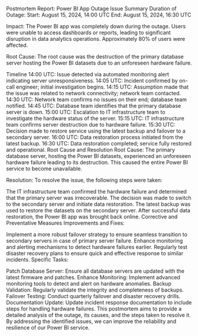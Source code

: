 Postmortem Report: Power BI App Outage
Issue Summary
Duration of Outage:
Start: August 15, 2024, 14:00 UTC
End: August 15, 2024, 16:30 UTC

Impact:
The Power BI app was completely down during the outage. Users were unable to access dashboards or reports, leading to significant disruption in data analytics operations. Approximately 80% of users were affected.

Root Cause:
The root cause was the destruction of the primary database server hosting the Power BI datasets due to an unforeseen hardware failure.

Timeline
14:00 UTC: Issue detected via automated monitoring alert indicating server unresponsiveness.
14:05 UTC: Incident confirmed by on-call engineer; initial investigation begins.
14:15 UTC: Assumption made that the issue was related to network connectivity; network team contacted.
14:30 UTC: Network team confirms no issues on their end; database team notified.
14:45 UTC: Database team identifies that the primary database server is down.
15:00 UTC: Escalation to IT infrastructure team to investigate the hardware status of the server.
15:15 UTC: IT infrastructure team confirms server destruction due to hardware failure.
15:30 UTC: Decision made to restore service using the latest backup and failover to a secondary server.
16:00 UTC: Data restoration process initiated from the latest backup.
16:30 UTC: Data restoration completed; service fully restored and operational.
Root Cause and Resolution
Root Cause:
The primary database server, hosting the Power BI datasets, experienced an unforeseen hardware failure leading to its destruction. This caused the entire Power BI service to become unavailable.

Resolution:
To resolve the issue, the following steps were taken:

The IT infrastructure team confirmed the hardware failure and determined that the primary server was irrecoverable.
The decision was made to switch to the secondary server and initiate data restoration.
The latest backup was used to restore the datasets on the secondary server.
After successful data restoration, the Power BI app was brought back online.
Corrective and Preventative Measures
Improvements and Fixes:

Implement a more robust failover strategy to ensure seamless transition to secondary servers in case of primary server failure.
Enhance monitoring and alerting mechanisms to detect hardware failures earlier.
Regularly test disaster recovery plans to ensure quick and effective response to similar incidents.
Specific Tasks:

Patch Database Server: Ensure all database servers are updated with the latest firmware and patches.
Enhance Monitoring: Implement advanced monitoring tools to detect and alert on hardware anomalies.
Backup Validation: Regularly validate the integrity and completeness of backups.
Failover Testing: Conduct quarterly failover and disaster recovery drills.
Documentation Update: Update incident response documentation to include steps for handling hardware failures.
This postmortem aims to provide a detailed analysis of the outage, its causes, and the steps taken to resolve it. By addressing the identified issues, we can improve the reliability and resilience of our Power BI service.